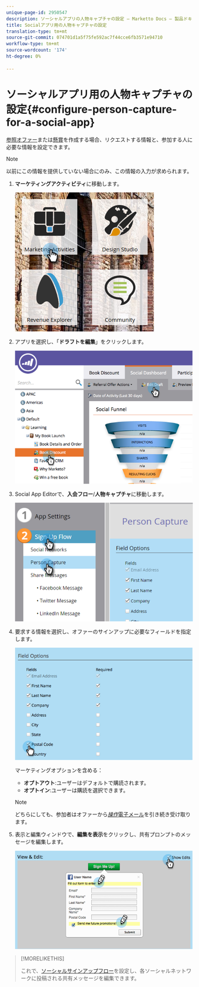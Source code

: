 ```yaml
---
unique-page-id: 2950547
description: ソーシャルアプリの人物キャプチャの設定 — Marketto Docs — 製品ドキュメント
title: Socialアプリ用の人物キャプチャの設定
translation-type: tm+mt
source-git-commit: 074701d1a5f75fe592ac7f44cce6fb3571e94710
workflow-type: tm+mt
source-wordcount: '174'
ht-degree: 0%

---
```



# ソーシャルアプリ用の人物キャプチャの設定{#configure-person-capture-for-a-social-app}

[参照オファー](/help/marketo/product-docs/demand-generation/social/referral-offers/create-a-referral-offer.md)または[懸賞](/help/marketo/product-docs/demand-generation/social/sweepstakes/create-sweepstakes.md)を作成する場合、リクエストする情報と、参加する人に必要な情報を設定できます。

>[!NOTE]
>
>以前にこの情報を提供していない場合にのみ、この情報の入力が求められます。

1. **マーケティングアクティビティ**&#x200B;に移動します。

   ![](assets/ma-2.png)

1. アプリを選択し、「**ドラフトを編集**」をクリックします。

   ![](assets/image2014-9-22-10-3a57-3a57.png)

1. Social App Editorで、**入会フロー**/**人物キャプチャ**&#x200B;に移動します。

   ![](assets/three-1.png)

1. 要求する情報を選択し、オファーのサインアップに必要なフィールドを指定します。

   ![](assets/image2014-9-22-10-58-24.png)

   マーケティングオプションを含める：

   * **オプトアウト**:ユーザーはデフォルトで購読されます。
   * **オプトイン**:ユーザーは購読を選択できます。

   >[!NOTE]
   >
   >どちらにしても、参加者はオファーから&#x200B;[_操作_&#x200B;電子メール](/help/marketo/product-docs/email-marketing/general/functions-in-the-editor/make-an-email-operational.md)を引き続き受け取ります。

1. 表示と編集ウィンドウで、**編集を表示**&#x200B;をクリックし、共有プロンプトのメッセージを編集します。

   ![](assets/image2014-9-22-11-3a2-3a56.png)

>[!MORELIKETHIS]
>
>これで、[ソーシャルサインアップフロー](/help/marketo/product-docs/demand-generation/social/configuring-social-actions/configure-social-sign-up-share-flow.md)を設定し、各ソーシャルネットワークに投稿される共有メッセージを編集できます。
